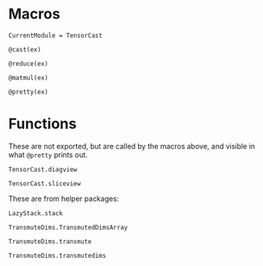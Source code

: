 # Macros

```@meta
CurrentModule = TensorCast
```

```@docs
@cast(ex)
```

```@docs
@reduce(ex)
```

```@docs
@matmul(ex)
``` 

```@docs
@pretty(ex)
```

# Functions

These are not exported, but are called by the macros above, 
and visible in what `@pretty` prints out. 

```@docs
TensorCast.diagview
```

```@docs
TensorCast.sliceview
```

These are from helper packages:

```@docs
LazyStack.stack
```

```@docs
TransmuteDims.TransmutedDimsArray
```

```@docs
TransmuteDims.transmute
```

```@docs
TransmuteDims.transmutedims
```

